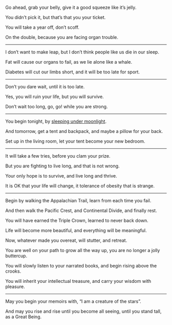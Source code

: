 Go ahead, grab your belly,
give it a good squeeze like it’s jelly.

You didn’t pick it,
but that’s that you your ticket.

You will take a year off,
don’t scoff.

On the double,
because you are facing organ trouble.

---

I don’t want to make leap,
but I don’t think people like us die in our sleep.

Fat will cause our organs to fail,
as we lie alone like a whale.

Diabetes will cut our limbs short,
and it will be too late for sport.

---

Don’t you dare wait,
until it is too late.

Yes, you will ruin your life,
but you will survive.

Don’t wait too long,
go, go! while you are strong.

---

You begin tonight,
by [sleeping under moonlight][1].

And tomorrow, get a tent and backpack,
and maybe a pillow for your back.

Set up in the living room,
let your tent become your new bedroom.

---

It will take a few tries,
before you clam your prize.

But you are fighting to live long,
and that is not wrong.

Your only hope is to survive,
and live long and thrive.

It is OK that your life will change,
it tolerance of obesity that is strange.

---

Begin by walking the Appalachian Trail,
learn from each time you fail.

And then walk the Pacific Crest,
and Continental Divide, and finally rest.

You will have earned the Triple Crown,
learned to never back down.

Life will become more beautiful,
and everything will be meaningful.

Now, whatever made you overeat,
will stutter, and retreat.

You are well on your path to grow all the way up,
you are no longer a jolly buttercup.

You will slowly listen to your narrated books,
and begin rising above the crooks.

You will inherit your intellectual treasure,
and carry your wisdom with pleasure.

---

May you begin your memoirs with,
“I am a creature of the stars”.

And may you rise and rise until you become all seeing,
until you stand tall, as a Great Being.

[1]: https://www.youtube.com/results?search_query=night+nature+sounds+real
